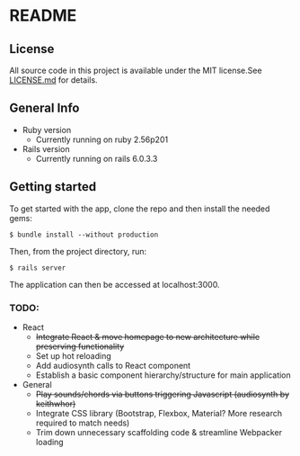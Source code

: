 # README
## License
All source code in this project is available under the MIT license.See [LICENSE.md](LICENSE.md) for details.

## General Info
* Ruby version
  * Currently running on ruby 2.56p201
* Rails version
  * Currently running on rails 6.0.3.3

## Getting started

To get started with the app, clone the repo and then install the needed gems:

```
$ bundle install --without production
```

Then, from the project directory, run:

```
$ rails server
```

The application can then be accessed at localhost:3000.


### TODO:

* React
  * ~~Integrate React & move homepage to new architecture while preserving functionality~~
  * Set up hot reloading
  * Add audiosynth calls to React component
  * Establish a basic component hierarchy/structure for main application
* General
  * ~~Play sounds/chords via buttons triggering Javascript (audiosynth by keithwhor)~~
  * Integrate CSS library (Bootstrap, Flexbox, Material? More research required to match needs)
  * Trim down unnecessary scaffolding code & streamline Webpacker loading